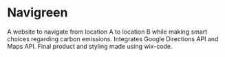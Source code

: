 # Navigreen
A website to navigate from location A to location B while making smart choices regarding carbon emissions. Integrates Google Directions API and Maps API.
Final product and styling made using wix-code.
